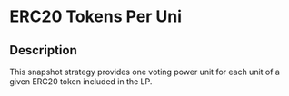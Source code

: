 # ERC20 Tokens Per Uni

## Description

This snapshot strategy provides one voting power unit for each unit of a given ERC20 token included in the LP.